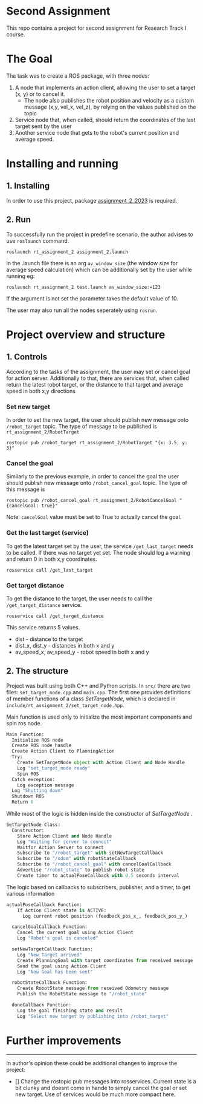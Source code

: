 Second Assignment
================================

This repo contains a project for second assignment for Research Track I course.

# The Goal
The task was to create a ROS package, with three nodes:
1. A node that implements an action client, allowing the user to set a target (x, y) or to cancel it. 
    - The node also publishes the robot position and velocity as a custom message (x,y, vel_x, vel_z), by relying on the values published on the topic
2. Service node that, when called, should return the coordinates of the last target sent by the user
3. Another service node that gets to the robot's current position and average speed.


# Installing and running
## 1. Installing

In order to use this project, package [assignment_2_2023](https://github.com/CarmineD8/assignment_2_2023) is required.

## 2. Run
To successfully run the project in predefine scenario, the author advises to use `roslaunch` command.

```
roslaunch rt_assignment_2 assignment_2.launch
```

In the .launch file there is an arg `av_window_size` (the window size for average speed calculation) which can be additionally set by the user while running eg:

```
roslaunch rt_assignment_2 test.launch av_window_size:=123
```
If the argument is not set the parameter takes the default value of 10.

The user may also run all the nodes seperately using `rosrun`.

# Project overview and structure

## 1. Controls

According to the tasks of the assignment, the user may set or cancel goal for action server.
Additionally to that, there are services that, when called return the latest robot target, or the distance to that target and average speed in both x,y directions

### Set new target
In order to set the new target, the user should publish new message onto `/robot_target` topic. The type of message to be published is `rt_assignment_2/RobotTarget`

```
rostopic pub /robot_target rt_assignment_2/RobotTarget "{x: 3.5, y: 3}"
```

### Cancel the goal
Similarly to the previous example, in order to cancel the goal the user should publish new message onto `/robot_cancel_goal` topic. The type of this message is 

```
rostopic pub /robot_cancel_goal rt_assignment_2/RobotCancelGoal "{cancelGoal: true}"
```
Note: `cancelGoal` value must be set to True to actually cancel the goal.

### Get the last target (service)
To get the latest target set by the user, the service `/get_last_target` needs to be called.
If there was no target yet set. The node should log a warning and return 0 in both x,y coordinates.

```
rosservice call /get_last_target 
```


### Get target distance
To get the distance to the target, the user needs to call the `/get_target_distance` service.

```
rosservice call /get_target_distance 
```
This service returns 5 values. 
- dist - distance to the target
- dist_x, dist_y - distances in both x and y
- av_speed_x, av_speed_y - robot speed in both x and y

## 2. The structure
Project was built using both C++ and Python scripts. In `src/` there are two files: `set_target_node.cpp` and `main.cpp`. The first one provides definitions of member functions of a class *SetTargetNode*, which is declared in `include/rt_assignment_2/set_target_node.hpp`.

Main function is used only to initialize the most important components and spin ros node. 

```python
Main Function:
  Initialize ROS node
  Create ROS node handle
  Create Action Client to PlanningAction
  Try:
    Create SetTargetNode object with Action Client and Node Handle
    Log "set_target_node ready"
    Spin ROS
  Catch exception:
    Log exception message
  Log "Shutting down"
  Shutdown ROS
  Return 0
```

While most of the logic is hidden inside the constructor of *SetTargetNode* .

```python
SetTargetNode Class:
  Constructor:
    Store Action Client and Node Handle
    Log "Waiting for server to connect"
    Waitfor Action Server to connect
    Subscribe to "/robot_target" with setNewTargetCallback
    Subscribe to "/odom" with robotStateCallback
    Subscribe to "/robot_cancel_goal" with cancelGoalCallback
    Advertise "/robot_state" to publish robot state
    Create timer to actualPoseCallback with 0.5 seconds interval

```

The logic based on callbacks to subscribers, publisher, and a timer, to get various information

```python
actualPoseCallback Function:
    If Action Client state is ACTIVE:
      Log current robot position (feedback_pos_x_, feedback_pos_y_)

  cancelGoalCallback Function:
    Cancel the current goal using Action Client
    Log "Robot's goal is canceled"

  setNewTargetCallback Function:
    Log "New Target arrived"
    Create PlanningGoal with target coordinates from received message
    Send the goal using Action Client
    Log "New Goal has been sent"

  robotStateCallback Function:
    Create RobotState message from received Odometry message
    Publish the RobotState message to "/robot_state"

  doneCallback Function:
    Log the goal finishing state and result
    Log "Select new target by publishing into /robot_target"

```

# Further improvements
--------------------
In author's opinion these could be additional changes to improve the project:
- [] Change the rostopic pub messages into rosservices. Current state is a bit clunky and doesnt come in hande to simply cancel the goal or set new target. Use of services would be much more compact here. 
